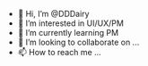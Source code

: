 - 👋 Hi, I’m @DDDairy
- 👀 I’m interested in UI/UX/PM
- 🌱 I’m currently learning PM
- 💞️ I’m looking to collaborate on ...
- 📫 How to reach me ...

<!---
DDDairy/DDDairy is a ✨ special ✨ repository because its `README.md` (this file) appears on your GitHub profile.
You can click the Preview link to take a look at your changes.
--->
